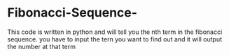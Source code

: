 # Fibonacci-Sequence-
This code is written in python and will tell you the nth term in the fibonacci sequence. you have to input the tern you want to find out and it will output the number at that term
